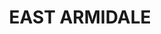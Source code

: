 ---
lastmod: '2025-04-06T06:05:20+00:00'
latitude: -30.493397
layout: suburb
longitude: 151.906153
postcode: '2350'
state: NSW
title: EAST ARMIDALE
url: /nsw/east-armidale/
---